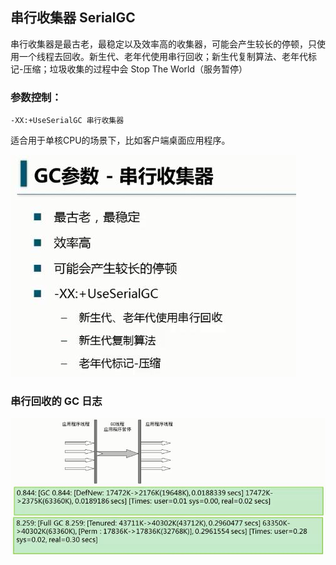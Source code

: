 ## 串行收集器 SerialGC

串行收集器是最古老，最稳定以及效率高的收集器，可能会产生较长的停顿，只使用一个线程去回收。新生代、老年代使用串行回收；新生代复制算法、老年代标记-压缩；垃圾收集的过程中会 Stop The World（服务暂停）

### 参数控制： 
	-XX:+UseSerialGC 串行收集器

适合用于单核CPU的场景下，比如客户端桌面应用程序。

![](img/gc-serial1.png)


### 串行回收的 GC 日志
![](img/gc-serial2.png)
